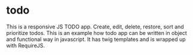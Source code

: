 # todo

This is a responsive JS TODO app. Create, edit, delete, restore, sort and prioritize todos. This is an example how todo app can be written in object and functional way in javascript. It has twig templates and is wrapped up with RequireJS.
